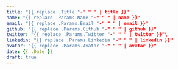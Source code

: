 ```yaml
---
title: "{{ replace .Title "-" " " | title }}"
name: "{{ replace .Params.Name "-" " " | name }}"
email: "{{ replace .Params.Email "-" " " | email }}"
github: "{{ replace .Params.Github "-" " " | github }}"
twitter: "{{ replace .Params.Twitter "-" " " | twitter }}"\
linkedin: "{{ replace .Params.Linkedin "-" " " | linkedin }}"
avatar: "{{ replace .Params.Avatar "-" " " | avatar }}"
date: {{ .Date }}
draft: true
---
```



